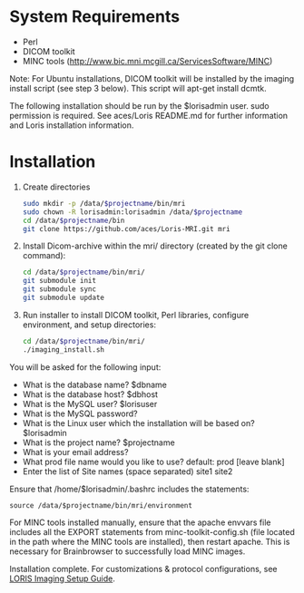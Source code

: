 # System Requirements
 * Perl
 * DICOM toolkit
 * MINC tools (http://www.bic.mni.mcgill.ca/ServicesSoftware/MINC)

Note: For Ubuntu installations, DICOM toolkit will be installed by the imaging install script (see step 3 below). This script will apt-get install dcmtk.   

The following installation should be run by the $lorisadmin user. sudo permission is required.
See aces/Loris README.md for further information and Loris installation information. 

# Installation

1. Create directories

   ```bash
   sudo mkdir -p /data/$projectname/bin/mri
   sudo chown -R lorisadmin:lorisadmin /data/$projectname
   cd /data/$projectname/bin
   git clone https://github.com/aces/Loris-MRI.git mri
   ```
   
2. Install Dicom-archive within the mri/ directory (created by the git clone command):

   ```bash
   cd /data/$projectname/bin/mri/
   git submodule init
   git submodule sync
   git submodule update
   ```

3. Run installer to install DICOM toolkit, Perl libraries, configure environment, and setup directories:

   ```bash 
   cd /data/$projectname/bin/mri/
   ./imaging_install.sh
   ```

  You will be asked for the following input: 

 * What is the database name? $dbname
 * What is the database host? $dbhost
 * What is the MySQL user? $lorisuser 
 * What is the MySQL password? 
 * What is the Linux user which the installation will be based on? $lorisadmin
 * What is the project name? $projectname
 * What is your email address? 
 * What prod file name would you like to use? default: prod  [leave blank]
 * Enter the list of Site names (space separated) site1 site2

Ensure that /home/$lorisadmin/.bashrc includes the statements: 

```source /data/$projectname/bin/mri/environment```

For MINC tools installed manually, ensure that the apache envvars file includes all the EXPORT statements
from minc-toolkit-config.sh (file located in the path where the MINC tools are installed), then restart apache.
This is necessary for Brainbrowser to successfully load MINC images.

Installation complete. For customizations & protocol configurations, see [LORIS Imaging Setup Guide](https://github.com/aces/Loris/wiki/Imaging-Database).

